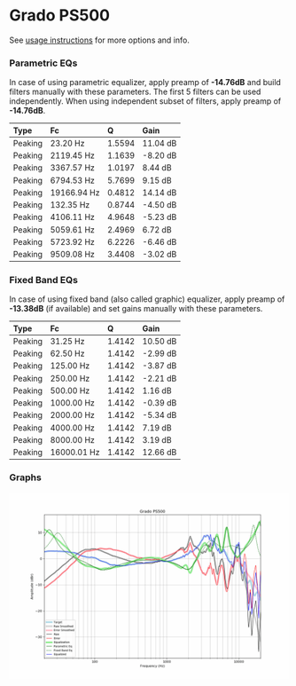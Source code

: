 # Grado PS500
See [usage instructions](https://github.com/jaakkopasanen/AutoEq#usage) for more options and info.

### Parametric EQs
In case of using parametric equalizer, apply preamp of **-14.76dB** and build filters manually
with these parameters. The first 5 filters can be used independently.
When using independent subset of filters, apply preamp of **-14.76dB**.

| Type    | Fc          |      Q | Gain     |
|:--------|:------------|:-------|:---------|
| Peaking | 23.20 Hz    | 1.5594 | 11.04 dB |
| Peaking | 2119.45 Hz  | 1.1639 | -8.20 dB |
| Peaking | 3367.57 Hz  | 1.0197 | 8.44 dB  |
| Peaking | 6794.53 Hz  | 5.7699 | 9.15 dB  |
| Peaking | 19166.94 Hz | 0.4812 | 14.14 dB |
| Peaking | 132.35 Hz   | 0.8744 | -4.50 dB |
| Peaking | 4106.11 Hz  | 4.9648 | -5.23 dB |
| Peaking | 5059.61 Hz  | 2.4969 | 6.72 dB  |
| Peaking | 5723.92 Hz  | 6.2226 | -6.46 dB |
| Peaking | 9509.08 Hz  | 3.4408 | -3.02 dB |

### Fixed Band EQs
In case of using fixed band (also called graphic) equalizer, apply preamp of **-13.38dB**
(if available) and set gains manually with these parameters.

| Type    | Fc          |      Q | Gain     |
|:--------|:------------|:-------|:---------|
| Peaking | 31.25 Hz    | 1.4142 | 10.50 dB |
| Peaking | 62.50 Hz    | 1.4142 | -2.99 dB |
| Peaking | 125.00 Hz   | 1.4142 | -3.87 dB |
| Peaking | 250.00 Hz   | 1.4142 | -2.21 dB |
| Peaking | 500.00 Hz   | 1.4142 | 1.16 dB  |
| Peaking | 1000.00 Hz  | 1.4142 | -0.39 dB |
| Peaking | 2000.00 Hz  | 1.4142 | -5.34 dB |
| Peaking | 4000.00 Hz  | 1.4142 | 7.19 dB  |
| Peaking | 8000.00 Hz  | 1.4142 | 3.19 dB  |
| Peaking | 16000.01 Hz | 1.4142 | 12.66 dB |

### Graphs
![](./Grado%20PS500.png)